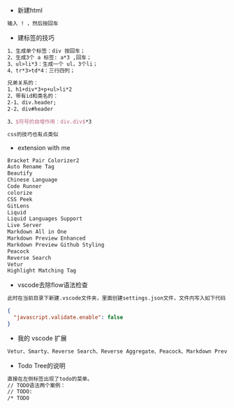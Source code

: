 - 新建html

```tex
输入 ! ，然后按回车
```

- 建标签的技巧

```tex
1、生成单个标签：div 按回车；
2、生成3个 a 标签: a*3 ,回车；
3、ul>li*3：生成一个 ul，3个li；
4、tr*3>td*4：三行四列；

兄弟关系的：
1、h1+div*3+p+ul>li*2
2、带有id和类名的：
2-1、div.header;
2-2、div#header

3、$符号的自增作用：div.div$*3

css的技巧也有点类似
```

- extension with me

```tex
Bracket Pair Colorizer2
Auto Rename Tag
Beautify
Chinese Language
Code Runner
colorize
CSS Peek
GitLens
Liquid
Liquid Languages Support
Live Server
Markdown All in One
Markdown Preview Enhanced
Markdown Preview Github Styling
Peacock
Reverse Search
Vetur
Highlight Matching Tag
```

- vscode去除flow语法检查

```tex
此时在当前目录下新建.vscode文件夹，里面创建settings.json文件，文件内写入如下代码：
```

```json
{
  "javascript.validate.enable": false
}
```

- 我的 vscode 扩展

```tex
Vetur、Smarty、Reverse Search、Reverse Aggregate、Peacock、Markdown Preview Github Styling、Markdown Preview Enhanced、Markdown All in Onc、Live Server、Liquid Languages Support、Liquid、GitLens、CSS Peek、colorize、Code  Runner、Beautify、Chinese (Simplified)(简体中文)Language Pack、Babel JavaScript、Auto Rename Tag、Bracket Pair Colorizer 2、Todo Tree、TODO Highlight
```

- Todo Tree的说明

```tex
直接在左侧标签出现了todo的菜单。
// TODO语法两个案例：
// TODO:
/* TODO 
```

  